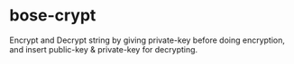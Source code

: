 # bose-crypt
Encrypt and Decrypt string by giving private-key before doing encryption, and insert public-key &amp; private-key for decrypting.
